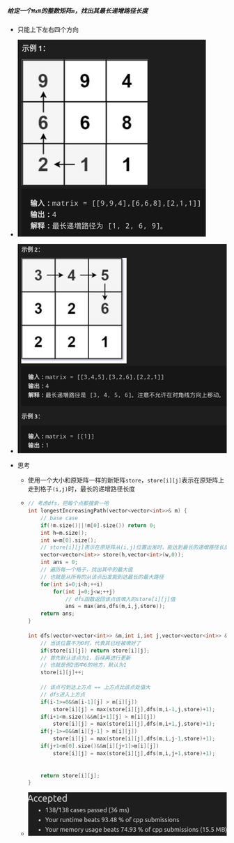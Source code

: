 ##### 给定一个`MxN`的整数矩阵`m`，找出其最长递增路径长度

* 只能上下左右四个方向

* ![image-20210902193341936](最大递增路径.assets/image-20210902193341936.png)

* ![image-20210902193355117](最大递增路径.assets/image-20210902193355117.png)

* 思考

  * 使用一个大小和原矩阵一样的新矩阵`store`，`store[i][j]`表示在原矩阵上走到格子`(i,j)`时，最长的递增路径长度

  * ```c++
    // 考虑dfs，把每个点都搜索一哈
    int longestIncreasingPath(vector<vector<int>>& m) {
        // base case
        if(!m.size()||!m[0].size()) return 0;
        int h=m.size();
        int w=m[0].size();
        // store[i][j]表示在原矩阵从(i,j)位置出发时，能达到最长的递增路径长度
        vector<vector<int>> store(h,vector<int>(w,0));
        int ans = 0;
        // 遍历每一个格子，找出其中的最大值
        // 也就是从所有的从该点出发能到达最长的最大路径
        for(int i=0;i<h;++i)
            for(int j=0;j<w;++j)
                // dfs函数返回该点该填入的store[i][j]值
                ans = max(ans,dfs(m,i,j,store));
        return ans;
    }
    
    int dfs(vector<vector<int>> &m,int i,int j,vector<vector<int>> &store) {
        // 当该位置不为0时，代表其已经被填好了
        if(store[i][j]) return store[i][j];
        // 首先默认该点为1，后续再进行更新
        // 也就是例2图中6的地方，默认为1
        store[i][j]++;
    
        // 该点可到达上方点 == 上方点比该点处值大
        // dfs进入上方点
        if(i-1>=0&&m[i-1][j] > m[i][j])
            store[i][j] = max(store[i][j],dfs(m,i-1,j,store)+1);
        if(i+1<m.size()&&m[i+1][j] > m[i][j])
            store[i][j] = max(store[i][j],dfs(m,i+1,j,store)+1);
        if(j-1>=0&&m[i][j-1] > m[i][j])
            store[i][j] = max(store[i][j],dfs(m,i,j-1,store)+1);
        if(j+1<m[0].size()&&m[i][j+1]>m[i][j])
            store[i][j] = max(store[i][j],dfs(m,i,j+1,store)+1);
    
    
        return store[i][j];
    }
    ```

  * ![image-20210902210555595](最大递增路径.assets/image-20210902210555595.png)